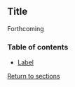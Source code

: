 ## Title

Forthcoming

### Table of contents

* [Label](C00_P000.md)

[Return to sections](C00_P002_Chapters.md)
